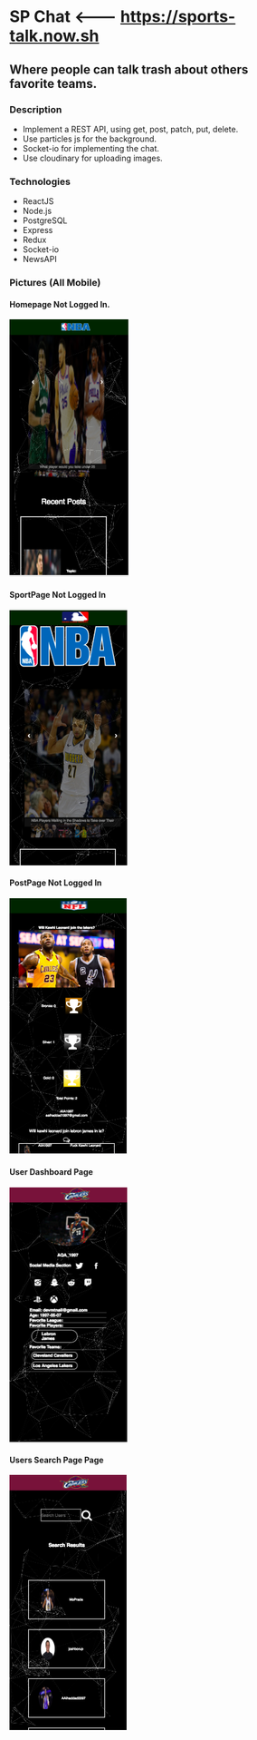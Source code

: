 # SP Chat <--- https://sports-talk.now.sh
  ## Where people can talk trash about others favorite teams. 
  ### Description 
  - Implement a REST API, using get, post, patch, put, delete. 
  - Use particles js for the background.
  - Socket-io for implementing the chat.
  - Use cloudinary for uploading images. 
  ### Technologies  
  - ReactJS
  - Node.js
  - PostgreSQL
  - Express 
  - Redux 
  - Socket-io
  - NewsAPI 
  ### Pictures (All Mobile)
  #### Homepage Not Logged In.
  ![Homepage](/markdown-images/Homepage.png)
  #### SportPage Not Logged In 
  ![SportPage](/markdown-images/SportPage.png)
  #### PostPage Not Logged In
  ![PostPage](/markdown-images/PostPage.png)
  #### User Dashboard Page
  ![Dashboard](/markdown-images/DashboardPage.png)
  #### Users Search Page Page
  ![UsersPage](/markdown-images/UsersPage.png)